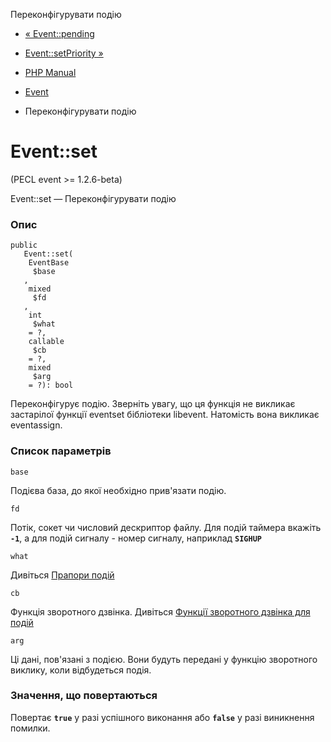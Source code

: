 Переконфігурувати подію

-   [« Event::pending](event.pending.md)
    
-   [Event::setPriority »](event.setpriority.md)
    
-   [PHP Manual](index.md)
    
-   [Event](class.event.md)
    
-   Переконфігурувати подію
    

# Event::set

(PECL event >= 1.2.6-beta)

Event::set — Переконфігурувати подію

### Опис

```methodsynopsis
public
   Event::set(    
    EventBase
     $base
   ,    
    mixed
     $fd
   ,    
    int
     $what
    = ?,    
    callable
     $cb
    = ?,    
    mixed
     $arg
    = ?): bool
```

Переконфігурує подію. Зверніть увагу, що ця функція не викликає застарілої функції eventset бібліотеки libevent. Натомість вона викликає eventassign.

### Список параметрів

`base`

Подієва база, до якої необхідно прив'язати подію.

`fd`

Потік, сокет чи числовий дескриптор файлу. Для подій таймера вкажіть **`-1`**, а для подій сигналу - номер сигналу, наприклад **`SIGHUP`**

`what`

Дивіться [Прапори подій](event.flags.md)

`cb`

Функція зворотного дзвінка. Дивіться [Функції зворотного дзвінка для подій](event.callbacks.md)

`arg`

Ці дані, пов'язані з подією. Вони будуть передані у функцію зворотного виклику, коли відбудеться подія.

### Значення, що повертаються

Повертає **`true`** у разі успішного виконання або **`false`** у разі виникнення помилки.